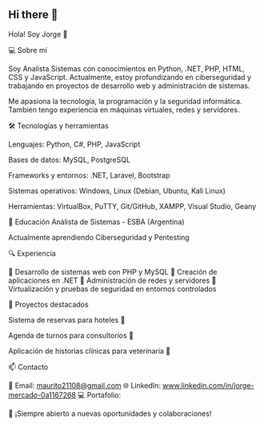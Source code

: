 ## Hi there 👋
Hola! Soy Jorge 👋

💻 Sobre mí

Soy Analista Sistemas con conocimientos en Python, .NET, PHP, HTML, CSS y JavaScript. Actualmente, estoy profundizando en ciberseguridad y trabajando en proyectos de desarrollo web y administración de sistemas.

Me apasiona la tecnología, la programación y la seguridad informática. También tengo experiencia en máquinas virtuales, redes y servidores.

🛠 Tecnologías y herramientas

Lenguajes: Python, C#, PHP, JavaScript

Bases de datos: MySQL, PostgreSQL

Frameworks y entornos: .NET, Laravel, Bootstrap

Sistemas operativos: Windows, Linux (Debian, Ubuntu, Kali Linux)

Herramientas: VirtualBox, PuTTY, Git/GitHub, XAMPP, Visual Studio, Geany


📜 Educación
Análista de Sistemas - ESBA (Argentina)

Actualmente aprendiendo Ciberseguridad y Pentesting


🔍 Experiencia

🔹 Desarrollo de sistemas web con PHP y MySQL
🔹 Creación de aplicaciones en .NET
🔹 Administración de redes y servidores
🔹 Virtualización y pruebas de seguridad en entornos controlados

📌 Proyectos destacados

Sistema de reservas para hoteles 🏨

Agenda de turnos para consultorios 📅

Aplicación de historias clínicas para veterinaria 🐾


📫 Contacto

📧 Email: maurito21108@gmail.com
🌐 LinkedIn: www.linkedin.com/in/jorge-mercado-0a1167268
💻 Portafolio: 

🚀 ¡Siempre abierto a nuevas oportunidades y colaboraciones!

<!--
**Giorgio1987/Giorgio1987** is a ✨ _special_ ✨ repository because its `README.md` (this file) appears on your GitHub profile.

Here are some ideas to get you started:

- 🔭 I’m currently working on ...
- 🌱 I’m currently learning ...
- 👯 I’m looking to collaborate on ...
- 🤔 I’m looking for help with ...
- 💬 Ask me about ...
- 📫 How to reach me: ...
- 😄 Pronouns: ...
- ⚡ Fun fact: ...
-->
